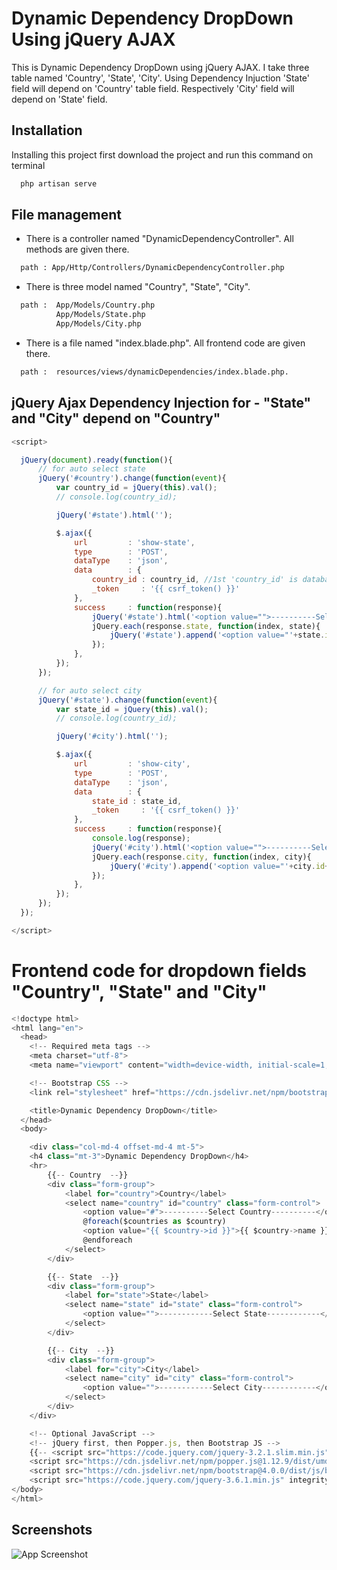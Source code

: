 
# Dynamic Dependency DropDown Using jQuery AJAX

This is Dynamic Dependency DropDown using jQuery AJAX. I take three table named 'Country', 'State', 'City'.
Using Dependency Injuction 'State' field will depend on 'Country' table field. Respectively 'City'
field will depend on 'State' field.


## Installation

Installing this project first download the project and run this command on terminal

```bash
  php artisan serve
```
    
## File management

- There is a controller named "DynamicDependencyController". All methods are given there.
```bash
  path : App/Http/Controllers/DynamicDependencyController.php
```

- There is three model named "Country", "State", "City".
```bash
  path :  App/Models/Country.php
          App/Models/State.php
          App/Models/City.php
```

- There is a file named "index.blade.php". All frontend code are given there.
```bash
  path :  resources/views/dynamicDependencies/index.blade.php.
```

## jQuery Ajax Dependency Injection for - "State" and "City" depend on "Country"

```javascript
<script>

  jQuery(document).ready(function(){
      // for auto select state
      jQuery('#country').change(function(event){
          var country_id = jQuery(this).val();
          // console.log(country_id);

          jQuery('#state').html('');

          $.ajax({
              url         : 'show-state',
              type        : 'POST',
              dataType    : 'json',
              data        : {
                  country_id : country_id, //1st 'country_id' is database field name and 2nd 'country_id' is var name
                  _token     : '{{ csrf_token() }}'
              },
              success     : function(response){
                  jQuery('#state').html('<option value="">----------Select State----------</option>');
                  jQuery.each(response.state, function(index, state){
                      jQuery('#state').append('<option value="'+state.id+'">'+state.name+'</option>');
                  });
              },
          });
      });

      // for auto select city
      jQuery('#state').change(function(event){
          var state_id = jQuery(this).val();
          // console.log(country_id);

          jQuery('#city').html('');

          $.ajax({
              url         : 'show-city',
              type        : 'POST',
              dataType    : 'json',
              data        : {
                  state_id : state_id,
                  _token     : '{{ csrf_token() }}'
              },
              success     : function(response){
                  console.log(response);
                  jQuery('#city').html('<option value="">----------Select City----------</option>');
                  jQuery.each(response.city, function(index, city){
                      jQuery('#city').append('<option value="'+city.id+'">'+city.name+'</option>');
                  });
              },
          });
      });
  });

</script>
```

# Frontend code for dropdown fields "Country", "State" and "City"
```javascript
<!doctype html>
<html lang="en">
  <head>
    <!-- Required meta tags -->
    <meta charset="utf-8">
    <meta name="viewport" content="width=device-width, initial-scale=1, shrink-to-fit=no">

    <!-- Bootstrap CSS -->
    <link rel="stylesheet" href="https://cdn.jsdelivr.net/npm/bootstrap@4.0.0/dist/css/bootstrap.min.css" integrity="sha384-Gn5384xqQ1aoWXA+058RXPxPg6fy4IWvTNh0E263XmFcJlSAwiGgFAW/dAiS6JXm" crossorigin="anonymous">

    <title>Dynamic Dependency DropDown</title>
  </head>
  <body>

    <div class="col-md-4 offset-md-4 mt-5">
    <h4 class="mt-3">Dynamic Dependency DropDown</h4>
    <hr>
        {{-- Country  --}}
        <div class="form-group">
            <label for="country">Country</label>
            <select name="country" id="country" class="form-control">
                <option value="#">----------Select Country----------</option>
                @foreach($countries as $country)
                <option value="{{ $country->id }}">{{ $country->name }}</option>
                @endforeach
            </select>
        </div>

        {{-- State  --}}
        <div class="form-group">
            <label for="state">State</label>
            <select name="state" id="state" class="form-control">
                <option value="">------------Select State------------</option>
            </select>
        </div>

        {{-- City  --}}
        <div class="form-group">
            <label for="city">City</label>
            <select name="city" id="city" class="form-control">
                <option value="">------------Select City------------</option>
            </select>
        </div>
    </div>

    <!-- Optional JavaScript -->
    <!-- jQuery first, then Popper.js, then Bootstrap JS -->
    {{-- <script src="https://code.jquery.com/jquery-3.2.1.slim.min.js" integrity="sha384-KJ3o2DKtIkvYIK3UENzmM7KCkRr/rE9/Qpg6aAZGJwFDMVNA/GpGFF93hXpG5KkN" crossorigin="anonymous"></script> --}}
    <script src="https://cdn.jsdelivr.net/npm/popper.js@1.12.9/dist/umd/popper.min.js" integrity="sha384-ApNbgh9B+Y1QKtv3Rn7W3mgPxhU9K/ScQsAP7hUibX39j7fakFPskvXusvfa0b4Q" crossorigin="anonymous"></script>
    <script src="https://cdn.jsdelivr.net/npm/bootstrap@4.0.0/dist/js/bootstrap.min.js" integrity="sha384-JZR6Spejh4U02d8jOt6vLEHfe/JQGiRRSQQxSfFWpi1MquVdAyjUar5+76PVCmYl" crossorigin="anonymous"></script>
    <script src="https://code.jquery.com/jquery-3.6.1.min.js" integrity="sha256-o88AwQnZB+VDvE9tvIXrMQaPlFFSUTR+nldQm1LuPXQ=" crossorigin="anonymous"></script>
</body>
</html>
```
## Screenshots

![App Screenshot](https://via.placeholder.com/468x300?text=App+Screenshot+Here)

